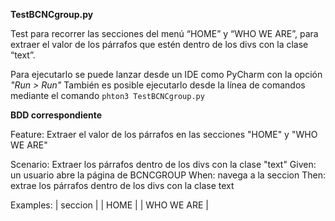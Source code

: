 **TestBCNCgroup.py**

Test para recorrer las secciones del menú “HOME” y “WHO WE ARE”, para extraer el valor de los párrafos que estén dentro 
de los divs con la clase “text”.

Para ejecutarlo se puede lanzar desde un IDE como PyCharm con la opción _"Run > Run"_
También es posible ejecutarlo desde la línea de comandos mediante el comando `phton3 TestBCNCgroup.py`

**BDD correspondiente**

Feature: Extraer el valor de los párrafos en las secciones "HOME" y "WHO WE ARE"

  Scenario: Extraer los párrafos dentro de los divs con la clase "text"
    Given: un usuario abre la página de BCNCGROUP
    When: navega a la seccion <seccion>
    Then: extrae los párrafos dentro de los divs con la clase text
    
  Examples:
    | seccion    |
    | HOME       |
    | WHO WE ARE |  
    
    

